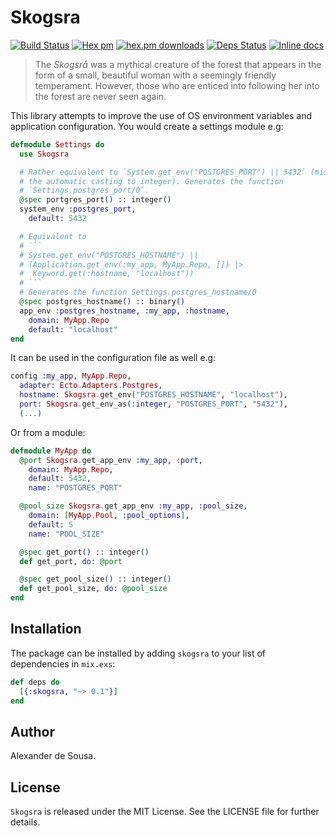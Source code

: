 # Skogsra

[![Build Status](https://travis-ci.org/gmtprime/skogsra.svg?branch=master)](https://travis-ci.org/gmtprime/skogsra) [![Hex pm](http://img.shields.io/hexpm/v/skogsra.svg?style=flat)](https://hex.pm/packages/skogsra) [![hex.pm downloads](https://img.shields.io/hexpm/dt/skogsra.svg?style=flat)](https://hex.pm/packages/skogsra) [![Deps Status](https://beta.hexfaktor.org/badge/all/github/gmtprime/skogsra.svg)](https://beta.hexfaktor.org/github/gmtprime/skogsra) [![Inline docs](http://inch-ci.org/github/gmtprime/skogsra.svg?branch=master)](http://inch-ci.org/github/gmtprime/skogsra)

> The _Skogsrå_ was a mythical creature of the forest that appears in the form
> of a small, beautiful woman with a seemingly friendly temperament. However,
> those who are enticed into following her into the forest are never seen
> again.

This library attempts to improve the use of OS environment variables and
application configuration. You would create a settings module e.g:

```elixir
defmodule Settings do
  use Skogsra

  # Rather equivalent to `System.get_env("POSTGRES_PORT") || 5432` (misses
  # the automatic casting to integer). Generates the function
  # `Settings.postgres_port/0`.
  @spec portgres_port() :: integer()
  system_env :postgres_port,
    default: 5432

  # Equivalent to
  # ```
  # System.get_env("POSTGRES_HOSTNAME") ||
  # (Application.get_env(:my_app, MyApp.Repo, []) |>
  #  Keyword.get(:hostname, "localhost"))
  # ```
  # Generates the function Settings.postgres_hostname/0
  @spec postgres_hostname() :: binary()
  app_env :postgres_hostname, :my_app, :hostname,
    domain: MyApp.Repo
    default: "localhost"
end
```

It can be used in the configuration file as well e.g:

```elixir
config :my_app, MyApp.Repo,
  adapter: Ecto.Adapters.Postgres,
  hostname: Skogsra.get_env("POSTGRES_HOSTNAME", "localhost"),
  port: Skogsra.get_env_as(:integer, "POSTGRES_PORT", "5432"),
  (...)
```

Or from a module:

```elixir
defmodule MyApp do
  @port Skogsra.get_app_env :my_app, :port,
    domain: MyApp.Repo,
    default: 5432,
    name: "POSTGRES_PORT"

  @pool_size Skogsra.get_app_env :my_app, :pool_size,
    domain: [MyApp.Pool, :pool_options],
    default: 5
    name: "POOL_SIZE"

  @spec get_port() :: integer()
  def get_port, do: @port

  @spec get_pool_size() :: integer()
  def get_pool_size, do: @pool_size
end
```

## Installation

The package can be installed by adding `skogsra` to your list of dependencies
in `mix.exs`:

```elixir
def deps do
  [{:skogsra, "~> 0.1"}]
end
```

## Author

Alexander de Sousa.

## License

`Skogsra` is released under the MIT License. See the LICENSE file for further
details.

